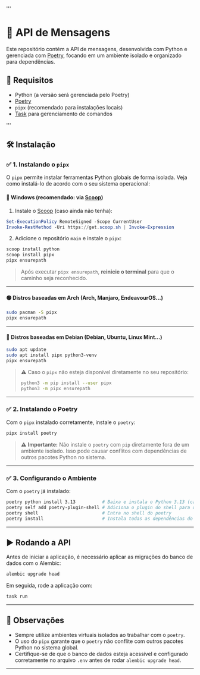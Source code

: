 '''

# 📡 API de Mensagens

Este repositório contém a API de mensagens, desenvolvida com Python e gerenciada com [Poetry](https://python-poetry.org/), focando em um ambiente isolado e organizado para dependências.

## 🚀 Requisitos

* Python (a versão será gerenciada pelo Poetry)
* [Poetry](https://python-poetry.org/)
* `pipx` (recomendado para instalações locais)
* [Task](https://taskfile.dev/) para gerenciamento de comandos

'''
## 🛠️ Instalação

### ✅ 1. Instalando o `pipx`

O `pipx` permite instalar ferramentas Python globais de forma isolada. Veja como instalá-lo de acordo com o seu sistema operacional:

#### 🔵 Windows (recomendado: via [Scoop](https://scoop.sh))

1. Instale o [Scoop](https://scoop.sh/) (caso ainda não tenha):

```powershell
Set-ExecutionPolicy RemoteSigned -Scope CurrentUser
Invoke-RestMethod -Uri https://get.scoop.sh | Invoke-Expression
```

2. Adicione o repositório `main` e instale o `pipx`:

```powershell
scoop install python
scoop install pipx
pipx ensurepath
```

> Após executar `pipx ensurepath`, **reinicie o terminal** para que o caminho seja reconhecido.

---

#### 🟢 Distros baseadas em Arch (Arch, Manjaro, EndeavourOS...)

```bash
sudo pacman -S pipx
pipx ensurepath
```

---

#### 🔴 Distros baseadas em Debian (Debian, Ubuntu, Linux Mint...)

```bash
sudo apt update
sudo apt install pipx python3-venv
pipx ensurepath
```

> ⚠️ Caso o `pipx` não esteja disponível diretamente no seu repositório:
>
> ```bash
> python3 -m pip install --user pipx
> python3 -m pipx ensurepath
> ```

---

### ✅ 2. Instalando o Poetry

Com o `pipx` instalado corretamente, instale o `poetry`:

```bash
pipx install poetry
```

> ⚠️ **Importante:** Não instale o `poetry` com `pip` diretamente fora de um ambiente isolado. Isso pode causar conflitos com dependências de outros pacotes Python no sistema.

---

### ✅ 3. Configurando o Ambiente

Com o `poetry` já instalado:

```bash
poetry python install 3.13          # Baixa e instala o Python 3.13 (caso necessário)
poetry self add poetry-plugin-shell # Adiciona o plugin do shell para o poetry
poetry shell                        # Entra no shell do poetry
poetry install                      # Instala todas as dependências do projeto
```

---

## ▶️ Rodando a API

Antes de iniciar a aplicação, é necessário aplicar as migrações do banco de dados com o Alembic:

```bash
alembic upgrade head
```

Em seguida, rode a aplicação com:

```bash
task run
```

---

## 📌 Observações

* Sempre utilize ambientes virtuais isolados ao trabalhar com o `poetry`.
* O uso do `pipx` garante que o `poetry` não conflite com outros pacotes Python no sistema global.
* Certifique-se de que o banco de dados esteja acessível e configurado corretamente no arquivo `.env` antes de rodar `alembic upgrade head`.

---
